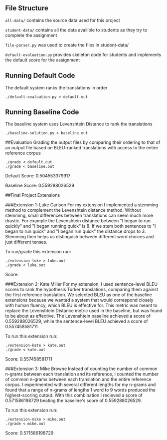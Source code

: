 ## File Structure
`all-data/` contains the source data used for this project

`student-data/` contains all the data availible to students as they try to complete the assignment

`file-parser.py` was used to create the files in student-data/

`default-evaluation.py` provides skeleton code for students and implements the default score for the assignment

## Running Default Code
The default system ranks the translations in order
```
./default-evaluation.py > default.out
```

## Running Baseline Code
The baseline system uses Levenshtein Distance to rank the translations
```
./baseline-solution.py > baseline.out
```

##Evaluation
Grading the output files by comparing their ordering to that of an output file based on BLEU-ranked translations with access to the entire reference corpus
```
./grade < default.out
./grade < baseline.out
```
Default Score: 0.504553379917

Baseline Score: 0.559288026529

##Final Project Extensions

###Extension 1: Luke Carlson
For my extension I implemented a stemming method to complement the Levenshtein distance method. Without stemming, small differences between translations can seem much more drastic. For example the Levenshtein distance between "I began to run quickly" and "I began running quick" is 8. If we stem both sentences to "I began to run quick" and "I began run quick" the distance drops to 3. Stemming then helps us distinguish between different word choices and just different tenses.

To run/grade this extension run:
```
./extension-luke > luke.out
./grade < luke.out
```
Score:

###Extension 2: Kate Miller
For my extension, I used sentence-level BLEU scores to rank the hypothesis Turker translations, comparing them against the first reference translation. We selected BLEU as one of the baseline extensions because we wanted a system that would correspond closely with human fluency, which BLEU is effective for. This metric was meant to replace the Levenshtein Distance metric used in the baseline, but was found to be about as effective. The Levenshtein baseline achieved a score of 0.559288026529, while the sentence-level BLEU achieved a score of 0.557458581711.

To run this extension run:
```
./extension-kate > kate.out
./grade < kate.out
```
Score: 0.557458581711

###Extension 3: Mike Browne
Instead of counting the number of common n-grams between each translation and its reference, I counted the number of common n-grams between each translation and the entire reference corpus. I experimented with several different lengths for my n-grams and found that a range of n-grams of lengths 1 word to 9 words produced the highest-scoring output. With this combination I recieved a score of 0.571586198729 beating the baseline's score of 0.559288026529.

To run this extension run:
```
./extension-mike > mike.out
./grade < mike.out
```
Score: 0.571586198729
